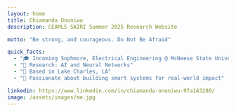 ```yaml
---
layout: home
title: Chiamanda Ononiwu
description: CEAMLS SAIRI Summer 2025 Research Website

motto: "Be strong, and courageous. Do Not Be Afraid"

quick_facts:
  - "🎓 Incoming Sophmore, Electrical Engineering @ McNeese State University"
  - "🔬 Research: AI and Neural Networks"
  - "📍 Based in Lake Charles, LA"
  - "🚀 Passionate about building smart systems for real-world impact"

linkedin: https://www.linkedin.com/in/chiamanda-ononiwu-97a143280/
image: /assets/images/me.jpg
---
```

